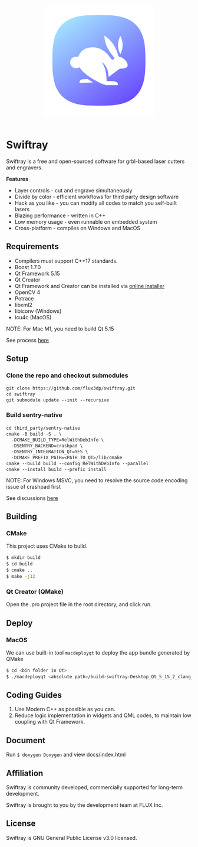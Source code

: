 <p align="center">
  <img
    alt="swiftray library logo"
    src="images/icon.png"
    height="300"
    style="margin-top: 20px; margin-bottom: 20px;"
  />
</p>


# Swiftray

Swiftray is a free and open-sourced software for grbl-based laser cutters and engravers. 

**Features**

- Layer controls - cut and engrave simultaneously
- Divide by color - efficient workflows for third party design software
- Hack as you like - you can modify all codes to match you self-built lasers
- Blazing performance - written in C++
- Low memory usage - even runnable on embedded system
- Cross-platform - compiles on Windows and MacOS

## Requirements

- Compilers must support C++17 standards.
- Boost 1.7.0
- Qt Framework 5.15
- Qt Creator
- Qt Framework and Creator can be installed via [online installer](https://www.qt.io/download-open-source)
- OpenCV 4
- Potrace
- libxml2
- libiconv (Windows)
- icu4c (MacOS)

NOTE: For Mac M1, you need to build Qt 5.15

See process [here](https://github.com/bobwolff68/fritzing-app/wiki/Building-Qt-5.15-for-Mac-M1)

## Setup
### Clone the repo and checkout submodules
```
git clone https://github.com/flux3dp/swiftray.git
cd swiftray
git submodule update --init --recursive
```

### Build sentry-native
```
cd third_party/sentry-native
cmake -B build -S . \
  -DCMAKE_BUILD_TYPE=RelWithDebInfo \
  -DSENTRY_BACKEND=crashpad \
  -DSENTRY_INTEGRATION_QT=YES \
  -DCMAKE_PREFIX_PATH=<PATH_TO_QT>/lib/cmake
cmake --build build --config RelWithDebInfo --parallel
cmake --install build --prefix install
```
NOTE: For Windows MSVC, you need to resolve the source code encoding issue of crashpad first

See discussions [here](https://github.com/microsoft/vcpkg/issues/21888)


## Building

### CMake

This project uses CMake to build.

```bash
$ mkdir build
$ cd build
$ cmake ..
$ make -j12
```

### Qt Creator (QMake)

Open the .pro project file in the root directory, and click run.

## Deploy

### MacOS
We can use built-in tool `macdeployqt` to deploy the app bundle generated by QMake
```bash
$ cd <bin folder in Qt>
$ ./macdeployqt <absolute path>/build-swiftray-Desktop_Qt_5_15_2_clang_64bit-Release/Swiftray.app -qmldir=<absolute path>/swiftray//src/windows/qml -dmg
```

## Coding Guides

1. Use Modern C++ as possible as you can.
2. Reduce logic implementation in widgets and QML codes, to maintain low coupling with Qt Framework.

## Document

Run `$ doxygen Doxygen` and view docs/index.html

## Affiliation

Swiftray is community developed, commercially supported for long-term development.

Swiftray is brought to you by the development team at FLUX Inc.


## License

Swiftray is GNU General Public License v3.0 licensed.
